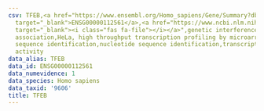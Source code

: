 ```yaml
---
csv: TFEB,<a href="https://www.ensembl.org/Homo_sapiens/Gene/Summary?db=core;g=ENSG00000112561"
  target="_blank">ENSG00000112561</a>,<a href="https://www.ncbi.nlm.nih.gov/pubmed/17216044"
  target="_blank"><i class="fas fa-file"></i></a>",genetic interference,functional
  association,HeLa, high throughput transcription profiling by microarray,nucleotide
  sequence identification,nucleotide sequence identification,transcriptional regulation,up-regulates
  activity
data_alias: TFEB
data_id: ENSG00000112561
data_numevidence: 1
data_species: Homo sapiens
data_taxid: '9606'
title: TFEB
---
```

